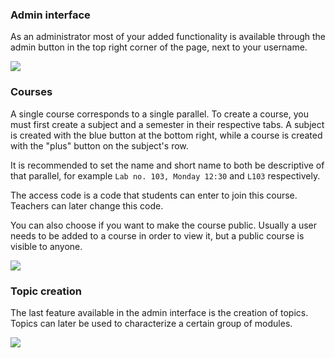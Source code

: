 ### Admin interface

As an administrator most of your added functionality is available through the admin button in the top right corner of the page, next to your username.

![](/images_for_md_files/guides/en/admin/admin_interface/admin_button.png)

### Courses

A single course corresponds to a single parallel.
To create a course, you must first create a subject and a semester in their respective tabs. A subject is created with the
blue button at the bottom right, while a course is created with the "plus" button on the subject's row.

It is recommended to set the name and short name to both be descriptive of that parallel, for example
`Lab no. 103, Monday 12:30` and `L103` respectively.

The access code is a code that students can enter to join this course. Teachers can later change this code.

You can also choose if you want to make the course public. Usually a user needs to be added to a course in order
to view it, but a public course is visible to anyone.

![](/images_for_md_files/guides/en/admin/admin_interface/course_creation.png)

### Topic creation

The last feature available in the admin interface is the creation of topics.
Topics can later be used to characterize a certain group of modules.

![](/images_for_md_files/guides/en/admin/admin_interface/topic_creation.png)


